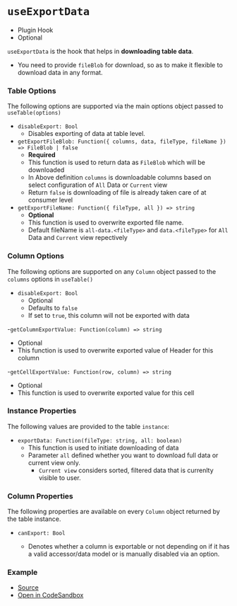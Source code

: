 # `useExportData`

- Plugin Hook
- Optional

`useExportData` is the hook that helps in **downloading table data**.

- You need to provide `fileBlob` for download, so as to make it flexible to download data in any format.

### Table Options

The following options are supported via the main options object passed to `useTable(options)`

- `disableExport: Bool`
  - Disables exporting of data at table level.
- `getExportFileBlob: Function({ columns, data, fileType, fileName }) => FileBlob | false`
  - **Required**
  - This function is used to return data as `FileBlob` which will be downloaded
  - In Above definition `columns` is downloadable columns based on select configuration of `All` Data or `Current` view
  - Return `false` is downloading of file is already taken care of at consumer level
- `getExportFileName: Function({ fileType, all }) => string`
  - **Optional**
  - This function is used to overwrite exported file name.
  - Default fileName is `all-data.<fileType>` and `data.<fileType>` for `All` Data and `Current` view repectively

### Column Options

The following options are supported on any `Column` object passed to the `columns` options in `useTable()`

- `disableExport: Bool`
  - Optional
  - Defaults to `false`
  - If set to `true`, this column will not be exported with data

-`getColumnExportValue: Function(column) => string`

- Optional
- This function is used to overwrite exported value of Header for this column

-`getCellExportValue: Function(row, column) => string`

- Optional
- This function is used to overwrite exported value for this cell

### Instance Properties

The following values are provided to the table `instance`:

- `exportData: Function(fileType: string, all: boolean)`
  - This function is used to initiate downloading of data
  - Parameter `all` defined whether you want to download full data or current view only.
    - `Current view` considers sorted, filtered data that is currenlty visible to user.

### Column Properties

The following properties are available on every `Column` object returned by the table instance.

- `canExport: Bool`

  - Denotes whether a column is exportable or not depending on if it has a valid accessor/data model or is manually disabled via an option.

### Example

- [Source]()
- [Open in CodeSandbox]()
